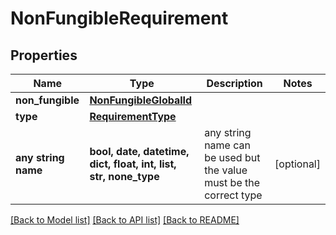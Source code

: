 # NonFungibleRequirement


## Properties
Name | Type | Description | Notes
------------ | ------------- | ------------- | -------------
**non_fungible** | [**NonFungibleGlobalId**](NonFungibleGlobalId.md) |  | 
**type** | [**RequirementType**](RequirementType.md) |  | 
**any string name** | **bool, date, datetime, dict, float, int, list, str, none_type** | any string name can be used but the value must be the correct type | [optional]

[[Back to Model list]](../README.md#documentation-for-models) [[Back to API list]](../README.md#documentation-for-api-endpoints) [[Back to README]](../README.md)


